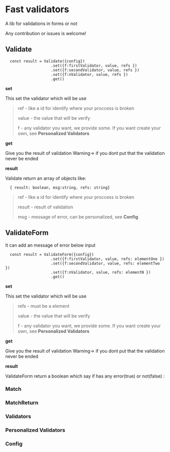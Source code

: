 # Fast validators
A lib for validations in forms or not

Any contribution or issues is welcome!




## Validate
```
  const result = Validate({config})
                    .set({f:firstValidator, value, refs })
                    .set({f:secondValidator, value, refs })
                    .set({f:nValidator, value, refs })
                    .get()
```

**set**

This set the validator which will be use
 > ref - like a id for identify where your proccess is broken
 > 
 > value - the value that will be verify
 > 
 > f - any validator you want, we provide some. If you want create your own, see **Personalized Validators**
 
  
**get**

  Give you the result of validation
  Warning-> if you dont put that the validation never be ended
  
**result**

  Validate return an array of objects like:
  ```
    { result: boolean, msg:string, refs: string}
  ```
  > ref - like a id for identify where your proccess is broken
 > 
 > result - result of validation
 > 
 > msg - message of error, can be personalized, see **Config**
 
  
## ValidateForm
It can add an message of error below input
```
  const result = ValidateForm({config})
                    .set({f:firstValidator, value, refs: elementOne })
                    .set({f:secondValidator, value, refs: elementTwo })
                    .set({f:nValidator, value, refs: elementN })
                    .get()
```

**set**

This set the validator which will be use
 > refs - must be a element
 > 
 > value - the value that will be verify
 > 
 > f - any validator you want, we provide some. If you want create your own, see **Personalized Validators**
 
  
**get**

  Give you the result of validation
  Warning-> if you dont put that the validation never be ended
  
**result**

  ValidateForm return a boolean which say if has any error(true) or not(false) :

### Match

### MatchReturn

### Validators

### Personalized Validators

### Config


